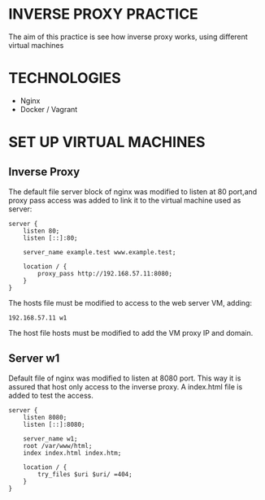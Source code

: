 # INVERSE PROXY PRACTICE

The aim of this practice is see how inverse proxy works, using different virtual machines

# TECHNOLOGIES

- Nginx
- Docker / Vagrant

# SET UP VIRTUAL MACHINES

## Inverse Proxy

The default file server block of nginx was modified to listen at 80 port,and proxy pass access was added to link it to the virtual machine used as server:

```
server {
    listen 80;
    listen [::]:80;

    server_name example.test www.example.test;

    location / {
        proxy_pass http://192.168.57.11:8080;
    }
}
```

The hosts file must be modified to access to the web server VM, adding:

```
192.168.57.11 w1
```

The host file hosts must be modified to add the VM proxy IP and domain.

## Server w1

Default file of nginx was modified to listen at 8080 port. This way it is assured that host only access to the inverse proxy. A index.html file is added to test the access.

```
server {
    listen 8080;
    listen [::]:8080;

    server_name w1;
    root /var/www/html;
    index index.html index.htm;

    location / {
        try_files $uri $uri/ =404;
    }
}
```
